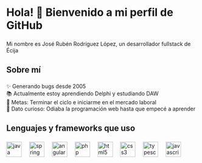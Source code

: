 <h1 align="left">Hola! 👋 Bienvenido a mi perfil de GitHub</h1>

###

<p align="left">Mi nombre es José Rubén Rodríguez López, un desarrollador fullstack de Écija</p>

###

<h2 align="left">Sobre mí</h2>

###

<p align="left">✨ Generando bugs desde 2005<br>📚 Actualmente estoy aprendiendo Delphi y estudiando DAW<br>🎯 Metas: Terminar el ciclo e iniciarme en el mercado laboral<br>🎲 Dato curioso:  Odiaba la programación web hasta que empecé a aprender</p>

###

<h2 align="left">Lenguajes y frameworks que uso</h2>

###

<div align="left">
  <img src="https://cdn.jsdelivr.net/gh/devicons/devicon/icons/java/java-original.svg" height="40" alt="java logo"  />
  <img width="12" />
  <img src="https://cdn.jsdelivr.net/gh/devicons/devicon/icons/spring/spring-original.svg" height="40" alt="spring logo"  />
  <img width="12" />
  <img src="https://cdn.jsdelivr.net/gh/devicons/devicon/icons/angularjs/angularjs-original.svg" height="40" alt="angularjs logo"  />
  <img width="12" />
  <img src="https://cdn.jsdelivr.net/gh/devicons/devicon/icons/php/php-original.svg" height="40" alt="php logo"  />
  <img width="12" />
  <img src="https://cdn.jsdelivr.net/gh/devicons/devicon/icons/html5/html5-original.svg" height="40" alt="html5 logo"  />
  <img width="12" />
  <img src="https://cdn.jsdelivr.net/gh/devicons/devicon/icons/css3/css3-original.svg" height="40" alt="css3 logo"  />
  <img width="12" />
  <img src="https://cdn.jsdelivr.net/gh/devicons/devicon/icons/typescript/typescript-original.svg" height="40" alt="typescript logo"  />
  <img width="12" />
  <img src="https://cdn.jsdelivr.net/gh/devicons/devicon/icons/javascript/javascript-original.svg" height="40" alt="javascript logo"  />
</div>

###
